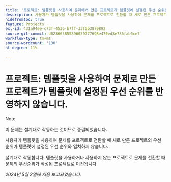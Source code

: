 ```yaml
---
title: '프로젝트: 템플릿을 사용하여 문제에서 만든 프로젝트가 템플릿에 설정된 우선 순위를 반영하지 않음'
description: 사용자가 템플릿을 사용하여 문제를 프로젝트로 전환할 때 새로 만든 프로젝트의 우선 순위가 템플릿에 설정된 우선 순위와 일치하지 않습니다.
hidefromtoc: true
feature: Projects
exl-id: 431a94ee-c73f-4536-b7ff-33f5b3870892
source-git-commit: d023663855896059777698e470ed3e786fab0ce7
workflow-type: tm+mt
source-wordcount: '130'
ht-degree: 11%

---
```


# 프로젝트: 템플릿을 사용하여 문제로 만든 프로젝트가 템플릿에 설정된 우선 순위를 반영하지 않습니다.

>[!NOTE]
>
>이 문제는 설계대로 작동하는 것이므로 종결되었습니다.

사용자가 템플릿을 사용하여 문제를 프로젝트로 전환할 때 새로 만든 프로젝트의 우선 순위가 템플릿에 설정된 우선 순위와 일치하지 않습니다.

설계대로 작동합니다. 템플릿을 사용하거나 사용하지 않는 프로젝트로 문제를 전환할 때 문제의 우선순위가 작성된 프로젝트로 이전됩니다.

_2024년 5월 2일에 처음 보고되었습니다._
